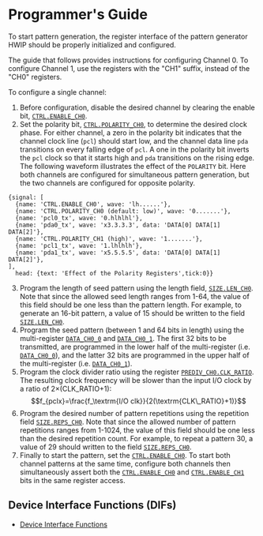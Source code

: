 # Programmer's Guide

To start pattern generation, the register interface of the pattern generator HWIP should be properly initialized and configured.

The guide that follows provides instructions for configuring Channel 0.
To configure Channel 1, use the registers with the "CH1" suffix, instead of the "CH0" registers.

To configure a single channel:
1. Before configuration, disable the desired channel by clearing the enable bit, [`CTRL.ENABLE_CH0`](registers.md#ctrl).
1. Set the polarity bit, [`CTRL.POLARITY_CH0`](registers.md#ctrl), to determine the desired clock phase.
For either channel, a zero in the polarity bit indicates that the channel clock line (`pcl`) should start low, and the channel data line `pda` transitions on every falling edge of `pcl`.
A one in the polarity bit inverts the `pcl` clock so that it starts high and `pda` transitions on the rising edge.
The following waveform illustrates the effect of the `POLARITY` bit.
Here both channels are configured for simultaneous pattern generation, but the two channels are configured for opposite polarity.
```wavejson
{signal: [
  {name: 'CTRL.ENABLE_CH0', wave: 'lh......'},
  {name: 'CTRL.POLARITY_CH0 (default: low)', wave: '0.......'},
  {name: 'pcl0_tx', wave: '0.hlhlhl'},
  {name: 'pda0_tx', wave: 'x3.3.3.3', data: 'DATA[0] DATA[1] DATA[2]'},
  {name: 'CTRL.POLARITY_CH1 (high)', wave: '1.......'},
  {name: 'pcl1_tx', wave: '1.lhlhlh'},
  {name: 'pda1_tx', wave: 'x5.5.5.5', data: 'DATA[0] DATA[1] DATA[2]'},
],
  head: {text: 'Effect of the Polarity Registers',tick:0}}
```

3. Program the length of seed pattern using the length field, [`SIZE.LEN_CH0`](registers.md#size).
Note that since the allowed seed length ranges from 1-64, the value of this field should be one less than the pattern length.
For example, to generate an 16-bit pattern, a value of 15 should be written to the field [`SIZE.LEN_CH0`](registers.md#size).
1. Program the seed pattern (between 1 and 64 bits in length) using the multi-register [`DATA_CH0_0`](registers.md#data_ch0) and [`DATA_CH0_1`](registers.md#data_ch0).
The first 32 bits to be transmitted, are programmed in the lower half of the multi-register (i.e. [`DATA_CH0_0`](registers.md#data_ch0)), and the latter 32 bits are programmed in the upper half of the multi-register (i.e. [`DATA_CH0_1`](registers.md#data_ch0)).
1. Program the clock divider ratio using the register [`PREDIV_CH0.CLK_RATIO`](registers.md#prediv_ch0).
The resulting clock frequency will be slower than the input I/O clock by a ratio of 2&times;(CLK_RATIO+1):
$$f_{pclx}=\frac{f_\textrm{I/O clk}}{2(\textrm{CLK\_RATIO}+1)}$$
1. Program the desired number of pattern repetitions using the repetition field [`SIZE.REPS_CH0`](registers.md#size).
Note that since the allowed number of pattern repetitions ranges from 1-1024, the value of this field should be one less than the desired repetition count.
For example, to repeat a pattern 30, a value of 29 should written to the field [`SIZE.REPS_CH0`](registers.md#size).
1. Finally to start the pattern, set the [`CTRL.ENABLE_CH0`](registers.md#ctrl).
To start both channel patterns at the same time, configure both channels then simultaneously assert both the [`CTRL.ENABLE_CH0`](registers.md#ctrl) and [`CTRL.ENABLE_CH1`](registers.md#ctrl) bits in the same register access.

## Device Interface Functions (DIFs)

- [Device Interface Functions](../../../../sw/device/lib/dif/dif_pattgen.h)
